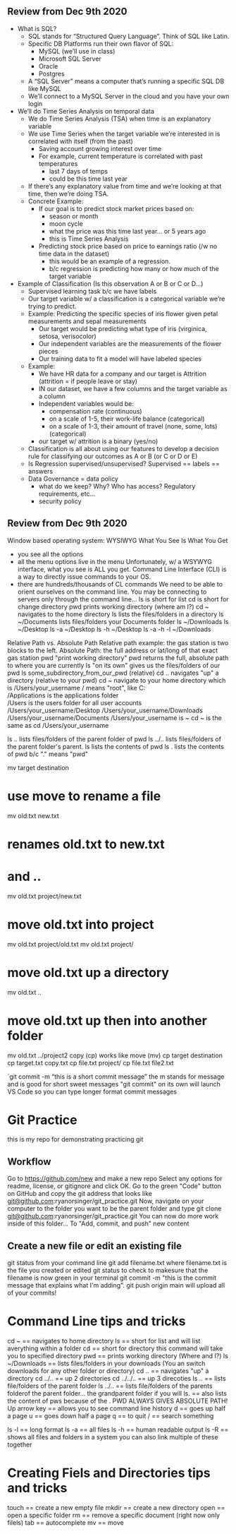 ## Review from Dec 9th 2020
- What is SQL?
    - SQL stands for “Structured Query Language”. Think of SQL like Latin.
    - Specific DB Platforms run their own flavor of SQL:
        - MySQL (we’ll use in class)
        - Microsoft SQL Server
        - Oracle
        - Postgres
    - A “SQL Server” means a computer that’s running a specific SQL DB like MySQL
    - We’ll connect to a MySQL Server in the cloud and you have your own login
- We’ll do Time Series Analysis on temporal data
    - We do Time Series Analysis (TSA) when time is an explanatory variable
    - We use Time Series when the target variable we’re interested in is correlated with itself (from the past)
        - Saving account growing interest over time
        - For example, current temperature is correlated with past temperatures
            - last 7 days of temps
            - could be this time last year
    - If there’s any explanatory value from time and we’re looking at that time, then we’re doing TSA.
    - Concrete Example:
        - If our goal is to predict stock market prices based on:
            - season or month
            - moon cycle
            - what the price was this time last year... or 5 years ago
            - this is Time Series Analysis
        - Predicting stock price based on price to earnings ratio (/w no time data in the dataset)
            - this would be an example of a regression.
            - b/c regression is predicting how many or how much of the target variable
- Example of Classification (Is this observation A or B or C or D...)
    - Supervised learning task b/c we have labels
    - Our target variable w/ a classification is a categorical variable we’re trying to predict.
    - Example: Predicting the specific species of iris flower given petal measurements and sepal measurements
        - Our target would be predicting what type of iris (virginica, setosa, verisocolor)
        - Our independent variables are the measurements of the flower pieces
        - Our training data to fit a model will have labeled species
    - Example:
        - We have HR data for a company and our target is Attrition (attrition = if people leave or stay)
        - IN our dataset, we have a few columns and the target variable as a column
        - Independent variables would be:
            - compensation rate (continuous)
            - on a scale of 1-5, their work-life balance (categorical)
            - on a scale of 1-3, their amount of travel (none, some, lots) (categorical)
        - our target w/ attrition is a binary (yes/no)
    - Classification is all about using our features to develop a decision rule for classifying our outcomes as A or B (or C or D or E)
    - Is Regression supervised/unsupervised? Supervised == labels == answers
    - Data Governance = data policy
        - what do we keep? Why? Who has access? Regulatory requirements, etc...
        - security policy

## Review from Dec 9th 2020
Window based operating system:
WYSIWYG
What You See Is What You Get
- you see all the options
- all the menu options live in the menu
Unfortunately, w/ a WSYWYG interface, 
what you see is ALL you get.
Command Line Interface (CLI) is a way to 
directly issue commands to your OS.
- there are hundreds/thousands of CL commands
We need to be able to orient ourselves on the command line. You may be connecting to servers only through the command line...
ls is short for list
cd is short for change directory
pwd     prints working directory (where am I?)
cd ~    navigates to the home directory
ls      lists the files/folders in a directory
ls ~/Documents   lists files/folders your Documents folder
ls ~/Downloads
ls ~/Desktop
ls -a ~/Desktop
ls -h ~/Desktop
ls -a -h -l ~/Downloads

Relative Path vs. Absolute Path
Relative path example: the gas station is two blocks to the left.
Absolute Path: the full address or lat/long of that exact gas station
pwd "print working directory"
pwd returns the full, absolute path to where you are currently
ls    "on its own" gives us the files/folders of our pwd
ls some_subdirectory_from_our_pwd (relative)
cd ..     navigates "up" a directory (relative to your pwd)
cd ~      navigate to your home directory which is /Users/your_username
/               means "root", like C:\
/Applications   is the applications folder  
/Users          is the users folder for all user accounts
/Users/your_username/Desktop
/Users/your_username/Downloads
/Users/your_username/Documents
/Users/your_username is ~
cd ~ is the same as cd /Users/your_username

ls ..       lists files/folders of the parent folder of pwd
ls ../..    lists files/folders of the parent folder's parent.
ls         lists the contents of pwd
ls .       lists the contents of pwd b/c "." means "pwd"

mv target destination
# use move to rename a file
mv old.txt new.txt
# renames old.txt to new.txt
# and ..
mv old.txt project/new.txt
# move old.txt into project
mv old.txt project/old.txt
mv old.txt project/
# move old.txt up a directory
mv old.txt ..
# move old.txt up then into another folder
mv old.txt ../project2
copy (cp) works like move (mv)
cp target destination
cp target.txt copy.txt
cp file.txt project/
cp file.txt file2.txt

`git commit -m “this is a short commit message”
the m stands for message and is good for short sweet messages
"git commit" on its own will launch VS Code so you can type longer format commit messages

# Git Practice
this is my repo for demonstrating practicing git
## Workflow
Go to https://github.com/new and make a new repo
Select any options for readme, license, or gitignore and click OK.
Go to the green "Code" button on GitHub and copy the git address that looks like git@github.com:ryanorsinger/git_practice.git
Now, navigate on your computer to the folder you want to be the parent folder and type git clone git@github.com:ryanorsinger/git_practice.git
You can now do more work inside of this folder...
To "Add, commit, and push" new content
## Create a new file or edit an existing file
git status from your command line
git add filename.txt where filename.txt is the file you created or edited
git status to check to makesure that the filename is now green in your terminal
git commit -m "this is the commit message that explains what I'm adding".
git push origin main will upload all of your commits!


# Command Line tips and tricks
cd ~ == navigates to home directory
ls == short for list and will list averything within a folder
cd == short for directory this command will take you to specified directory
pwd == prints working directory (Where and I?)
ls ~/Downloads == lists files/folders in your downloads (You an switch downloads for any other folder or directory)
cd .. == navigates "up" a directory
cd ../.. == up 2 directories
cd ../../.. == up 3 direcoties
ls .. == lists file/folders of the parent folder
ls ../.. == lists file/folders of the parents folderof the parent folder... the grandparent folder if you will
ls. == also lists the content of pws because of the .
PWD ALWAYS GIVES ABSOLUTE PATH!
Up arrow key == allows you to see command line history
d == goes up half a page
u == goes down half a page
q == to quit
/ == search something


ls -l == long format
ls -a == all files
ls -h == human readable output
ls -R == shows all files and folders in a system
you can also link multiple of these together

# Creating Fiels and Directories tips and tricks
touch == create a new empty file
mkdir == create a new directory
open == open a specific folder
rm == remove a specific document (right now only filels)
tab == autocomplete
mv == move